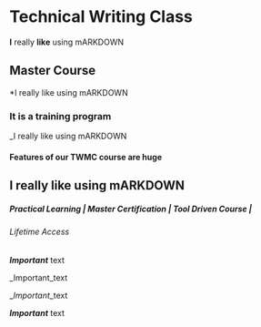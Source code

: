 # Technical Writing Class 

**I** really **like** using mARKDOWN 

## Master Course

*I really like using mARKDOWN

### It is a training program 

_I really like using mARKDOWN

#### Features of our TWMC course are huge

I really like using mARKDOWN
--------------------------------------------------------------

##### Practical Learning | Master Certification | Tool Driven Course | 

###### Lifetime Access

***Important*** text

_Important_text

_*Important*_text

**_Important_** text
